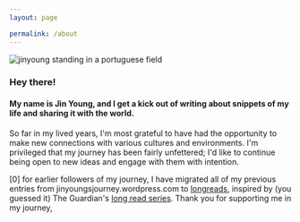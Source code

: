 ```yaml
---
layout: page

permalink: /about
---
```

<div class='profile-pic'>
<img src="{{ site.baseurl }}/assets/images/obidos.jpeg" id='circular' alt='jinyoung standing in a portuguese field'>
</div>

### Hey there!

#### My name is Jin Young, and I get a kick out of writing about snippets of my life and sharing it with the world. 

So far in my lived years, I'm most grateful to have had the opportunity to make new connections with various cultures and environments. I'm privileged that my journey has been fairly unfettered; I'd like to continue being open to new ideas and engage with them with intention. 

[0] for earlier followers of my journey, I have migrated all of my previous entries from jinyoungsjourney.wordpress.com to [longreads](/blog-journey), inspired by (you guessed it) The Guardian's [long read series](https://www.theguardian.com/news/series/the-long-read). Thank you for supporting me in my journey, 
